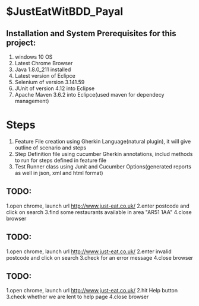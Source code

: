 # $JustEatWitBDD_Payal

## Installation and System Prerequisites for this project:

1. windows 10 OS
2. Latest Chrome Browser
3. Java 1.8.0_211 installed
4. Latest version of Eclipce
5. Selenium of version 3.141.59 
6. JUnit of version 4.12 into Eclipse
7. Apache Maven 3.6.2 into Eclipce(used maven for dependecy management)

# Steps

1. Feature File creation using Gherkin Language(natural plugin), it will give outline of scenario and steps
2. Step Definition file using cucumber Gherkin annotations, includ methods to run for steps defined in feature file
3. Test Runner class using Junit and Cucumber Options(generated reports as well in json, xml and html format)


## TODO: 
1.open chrome, launch url http://www.just-eat.co.uk/
2.enter postcode and click on search
3.find some restaurants available in area "AR51 1AA"
4.close browser

## TODO:
1.open chrome, launch url http://www.just-eat.co.uk/
2.enter invalid postcode and click on search
3.check for an error message
4.close browser

## TODO:
1.open chrome, launch url http://www.just-eat.co.uk/
2.hit Help button
3.check whether we are lent to help page 
4.close browser

